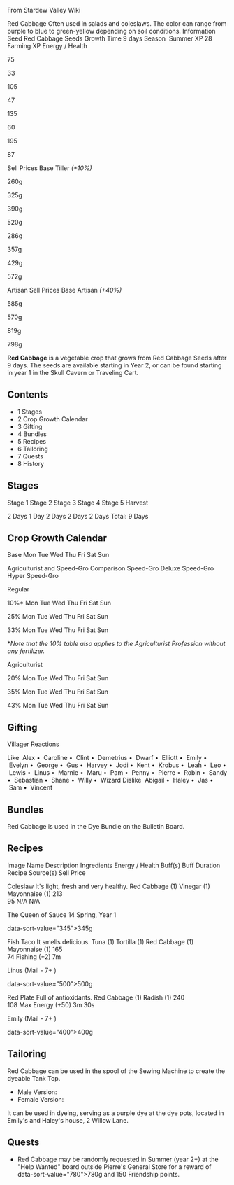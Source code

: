 From Stardew Valley Wiki

Red Cabbage Often used in salads and coleslaws. The color can range from purple to blue to green-yellow depending on soil conditions. Information Seed Red Cabbage Seeds Growth Time 9 days Season  Summer XP 28 Farming XP Energy / Health

75

33

105

47

135

60

195

87

Sell Prices Base Tiller *(+10%)*

260g

325g

390g

520g

286g

357g

429g

572g

Artisan Sell Prices Base Artisan *(+40%)*

585g

570g

819g

798g

**Red Cabbage** is a vegetable crop that grows from Red Cabbage Seeds after 9 days. The seeds are available starting in Year 2, or can be found starting in year 1 in the Skull Cavern or Traveling Cart.

## Contents

- 1 Stages
- 2 Crop Growth Calendar
- 3 Gifting
- 4 Bundles
- 5 Recipes
- 6 Tailoring
- 7 Quests
- 8 History

## Stages

Stage 1 Stage 2 Stage 3 Stage 4 Stage 5 Harvest

2 Days 1 Day 2 Days 2 Days 2 Days Total: 9 Days

## Crop Growth Calendar

Base Mon Tue Wed Thu Fri Sat Sun

Agriculturist and Speed-Gro Comparison Speed-Gro Deluxe Speed-Gro Hyper Speed-Gro

Regular

10%* Mon Tue Wed Thu Fri Sat Sun

25% Mon Tue Wed Thu Fri Sat Sun

33% Mon Tue Wed Thu Fri Sat Sun

\**Note that the 10% table also applies to the Agriculturist Profession without any fertilizer.*

Agriculturist

20% Mon Tue Wed Thu Fri Sat Sun

35% Mon Tue Wed Thu Fri Sat Sun

43% Mon Tue Wed Thu Fri Sat Sun

## Gifting

Villager Reactions

Like  Alex •  Caroline •  Clint •  Demetrius •  Dwarf •  Elliott •  Emily •  Evelyn •  George •  Gus •  Harvey •  Jodi •  Kent •  Krobus •  Leah •  Leo •  Lewis •  Linus •  Marnie •  Maru •  Pam •  Penny •  Pierre •  Robin •  Sandy •  Sebastian •  Shane •  Willy •  Wizard Dislike  Abigail •  Haley •  Jas •  Sam •  Vincent

## Bundles

Red Cabbage is used in the Dye Bundle on the Bulletin Board.

## Recipes

Image Name Description Ingredients Energy / Health Buff(s) Buff Duration Recipe Source(s) Sell Price

Coleslaw It's light, fresh and very healthy. Red Cabbage (1) Vinegar (1) Mayonnaise (1) 213  
95 N/A N/A

The Queen of Sauce 14 Spring, Year 1

data-sort-value="345"&gt;345g

Fish Taco It smells delicious. Tuna (1) Tortilla (1) Red Cabbage (1) Mayonnaise (1) 165  
74 Fishing (+2) 7m

Linus (Mail - 7+ )

data-sort-value="500"&gt;500g

Red Plate Full of antioxidants. Red Cabbage (1) Radish (1) 240  
108 Max Energy (+50) 3m 30s

Emily (Mail - 7+ )

data-sort-value="400"&gt;400g

## Tailoring

Red Cabbage can be used in the spool of the Sewing Machine to create the dyeable Tank Top.

- Male Version:
- Female Version:

It can be used in dyeing, serving as a purple dye at the dye pots, located in Emily's and Haley's house, 2 Willow Lane.

## Quests

- Red Cabbage may be randomly requested in Summer (year 2+) at the "Help Wanted" board outside Pierre's General Store for a reward of data-sort-value="780"&gt;780g and 150 Friendship points.